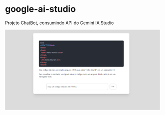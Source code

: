 # google-ai-studio
Projeto ChatBot, consumindo API do Gemini IA Studio

![](https://github.com/KaikeSathler/google-ai-studio/blob/main/assets/preview.png)
